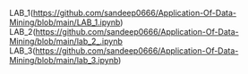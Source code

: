 LAB_1(https://github.com/sandeep0666/Application-Of-Data-Mining/blob/main/LAB_1.ipynb)
LAB_2(https://github.com/sandeep0666/Application-Of-Data-Mining/blob/main/lab_2_.ipynb
LAB_3(https://github.com/sandeep0666/Application-Of-Data-Mining/blob/main/lab_3.ipynb)
